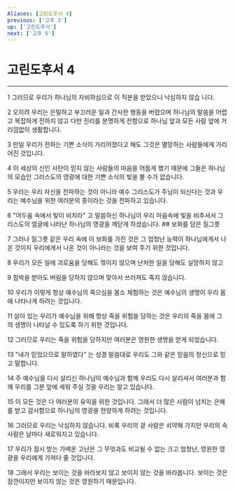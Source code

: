```yaml
---
Aliases: [고린도후서 4]
previous: ['고후 3']
up: ['고린도후서']
next: ['고후 5']
---
```

# 고린도후서 4

***


1 그러므로 우리가 하나님의 자비하심으로 이 직분을 받았으니 낙심하지 않습 니다. 

2 오히려 우리는 은밀하고 부끄러운 일과 간사한 행동을 버렸으며 하나님의 말씀을 어렵고 복잡하게 전하지 않고 다만 진리를 분명하게 전함으로 하나님 앞과 모든 사람 앞에 거리낌없이 생활합니다. 

3 만일 우리가 전하는 기쁜 소식이 가리어졌다고 해도 그것은 멸망하는 사람들에게 가리어진 것입니다. 

4 이 세상의 신인 사탄이 믿지 않는 사람들의 마음을 어둡게 했기 때문에 그들은 하나님의 모습인 그리스도의 영광에 대한 기쁜 소식의 빛을 볼 수가 없습니다. 

5 우리는 우리 자신을 전파하는 것이 아니라 예수 그리스도가 주님이 되신다는 것과 우리는 예수님을 위한 여러분의 종이라는 것을 전파하고 있습니다. 

6 "어두움 속에서 빛이 비치라" 고 말씀하신 하나님이 우리 마음속에 빛을 비추셔서 그리스도의 얼굴에 나타난 하나님의 영광을 깨닫게 하셨습니다. ## 보화를 담은 질그릇 

7 그러나 질그릇 같은 우리 속에 이 보화를 가진 것은 그 엄청난 능력이 하나님에게서 나온 것이지 우리에게서 나온 것이 아니라는 것을 보여 주기 위한 것입니다. 

8 우리가 모든 일에 괴로움을 당해도 꺾이지 않으며 난처한 일을 당해도 실망하지 않고 

9 핍박을 받아도 버림을 당하지 않으며 맞아서 쓰러져도 죽지 않습니다. 

10 우리가 이렇게 항상 예수님의 죽으심을 몸소 체험하는 것은 예수님의 생명이 우리 몸에 나타나게 하려는 것입니다. 

11 살아 있는 우리가 예수님을 위해 항상 죽을 위험을 당하는 것은 우리의 죽을 몸에 그의 생명이 나타날 수 있도록 하기 위한 것입니다. 

12 그러므로 우리는 죽을 위험을 당하지만 여러분은 영원한 생명을 얻게 되었습니다. 

13 "내가 믿었으므로 말하였다" 는 성경 말씀대로 우리도 그와 같은 믿음의 정신으로 믿고 말합니다. 

14 주 예수님을 다시 살리신 하나님이 예수님과 함께 우리도 다시 살리셔서 여러분과 함께 우리를 그분 앞에 세워 주실 것을 우리는 알고 있습니다. 

15 이 모든 것은 다 여러분의 유익을 위한 것입니다. 그래서 더 많은 사람이 넘치는 은혜를 받고 감사함으로 하나님의 영광을 찬양하게 하려는 것입니다. 

16 그러므로 우리는 낙심하지 않습니다. 비록 우리의 겉 사람은 쇠약해 가지만 우리의 속 사람은 날마다 새로워지고 있습니다. 

17 우리가 잠시 받는 가벼운 고난은 그 무엇과도 비교될 수 없는 크고 엄청난, 영원한 영광을 우리에게 가져다 줄 것입니다. 

18 그래서 우리는 보이는 것을 바라보지 않고 보이지 않는 것을 바라봅니다. 보이는 것은 잠깐이지만 보이지 않는 것은 영원하기 때문입니다.
